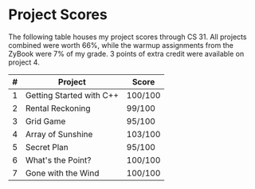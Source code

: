 # Project Scores

The following table houses my project scores through CS 31. All projects combined were worth 66%, while the warmup assignments from the ZyBook were 7% of my grade. 3 points of extra credit were available on project 4.

| # | Project | Score |
| - | ------- | ----- |
| 1 | Getting Started with C++ | 100/100 |
| 2 | Rental Reckoning | 99/100 |
| 3 | Grid Game | 95/100 |
| 4 | Array of Sunshine | 103/100 |
| 5 | Secret Plan | 95/100 |
| 6 | What's the Point? | 100/100 |
| 7 | Gone with the Wind | 100/100 |